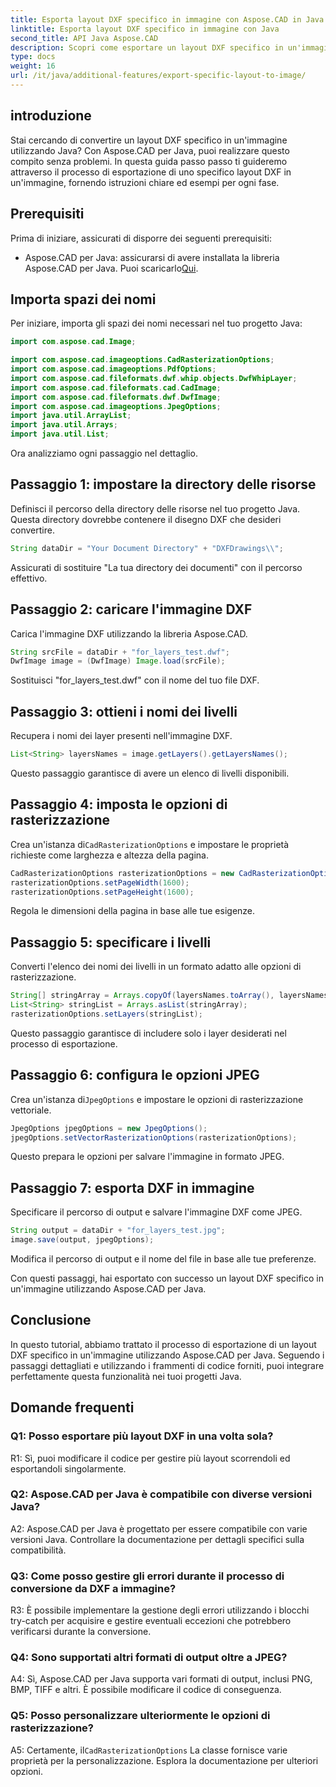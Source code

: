 ```yaml
---
title: Esporta layout DXF specifico in immagine con Aspose.CAD in Java
linktitle: Esporta layout DXF specifico in immagine con Java
second_title: API Java Aspose.CAD
description: Scopri come esportare un layout DXF specifico in un'immagine utilizzando Aspose.CAD per Java. Segui la nostra guida passo passo per un'integrazione perfetta.
type: docs
weight: 16
url: /it/java/additional-features/export-specific-layout-to-image/
---
```

## introduzione

Stai cercando di convertire un layout DXF specifico in un'immagine utilizzando Java? Con Aspose.CAD per Java, puoi realizzare questo compito senza problemi. In questa guida passo passo ti guideremo attraverso il processo di esportazione di uno specifico layout DXF in un'immagine, fornendo istruzioni chiare ed esempi per ogni fase.

## Prerequisiti

Prima di iniziare, assicurati di disporre dei seguenti prerequisiti:

-  Aspose.CAD per Java: assicurarsi di avere installata la libreria Aspose.CAD per Java. Puoi scaricarlo[Qui](https://releases.aspose.com/cad/java/).

## Importa spazi dei nomi

Per iniziare, importa gli spazi dei nomi necessari nel tuo progetto Java:

```java
import com.aspose.cad.Image;

import com.aspose.cad.imageoptions.CadRasterizationOptions;
import com.aspose.cad.imageoptions.PdfOptions;
import com.aspose.cad.fileformats.dwf.whip.objects.DwfWhipLayer;
import com.aspose.cad.fileformats.cad.CadImage;
import com.aspose.cad.fileformats.dwf.DwfImage;
import com.aspose.cad.imageoptions.JpegOptions;
import java.util.ArrayList;
import java.util.Arrays;
import java.util.List;
```

Ora analizziamo ogni passaggio nel dettaglio.

## Passaggio 1: impostare la directory delle risorse

Definisci il percorso della directory delle risorse nel tuo progetto Java. Questa directory dovrebbe contenere il disegno DXF che desideri convertire.

```java
String dataDir = "Your Document Directory" + "DXFDrawings\\";
```

Assicurati di sostituire "La tua directory dei documenti" con il percorso effettivo.

## Passaggio 2: caricare l'immagine DXF

Carica l'immagine DXF utilizzando la libreria Aspose.CAD.

```java
String srcFile = dataDir + "for_layers_test.dwf";
DwfImage image = (DwfImage) Image.load(srcFile);
```

Sostituisci "for_layers_test.dwf" con il nome del tuo file DXF.

## Passaggio 3: ottieni i nomi dei livelli

Recupera i nomi dei layer presenti nell'immagine DXF.

```java
List<String> layersNames = image.getLayers().getLayersNames();
```

Questo passaggio garantisce di avere un elenco di livelli disponibili.

## Passaggio 4: imposta le opzioni di rasterizzazione

 Crea un'istanza di`CadRasterizationOptions` e impostare le proprietà richieste come larghezza e altezza della pagina.

```java
CadRasterizationOptions rasterizationOptions = new CadRasterizationOptions();
rasterizationOptions.setPageWidth(1600);
rasterizationOptions.setPageHeight(1600);
```

Regola le dimensioni della pagina in base alle tue esigenze.

## Passaggio 5: specificare i livelli

Converti l'elenco dei nomi dei livelli in un formato adatto alle opzioni di rasterizzazione.

```java
String[] stringArray = Arrays.copyOf(layersNames.toArray(), layersNames.toArray().length, String[].class);
List<String> stringList = Arrays.asList(stringArray);
rasterizationOptions.setLayers(stringList);
```

Questo passaggio garantisce di includere solo i layer desiderati nel processo di esportazione.

## Passaggio 6: configura le opzioni JPEG

 Crea un'istanza di`JpegOptions` e impostare le opzioni di rasterizzazione vettoriale.

```java
JpegOptions jpegOptions = new JpegOptions();
jpegOptions.setVectorRasterizationOptions(rasterizationOptions);
```

Questo prepara le opzioni per salvare l'immagine in formato JPEG.

## Passaggio 7: esporta DXF in immagine

Specificare il percorso di output e salvare l'immagine DXF come JPEG.

```java
String output = dataDir + "for_layers_test.jpg";
image.save(output, jpegOptions);
```

Modifica il percorso di output e il nome del file in base alle tue preferenze.

Con questi passaggi, hai esportato con successo un layout DXF specifico in un'immagine utilizzando Aspose.CAD per Java.

## Conclusione

In questo tutorial, abbiamo trattato il processo di esportazione di un layout DXF specifico in un'immagine utilizzando Aspose.CAD per Java. Seguendo i passaggi dettagliati e utilizzando i frammenti di codice forniti, puoi integrare perfettamente questa funzionalità nei tuoi progetti Java.

## Domande frequenti

### Q1: Posso esportare più layout DXF in una volta sola?

R1: Sì, puoi modificare il codice per gestire più layout scorrendoli ed esportandoli singolarmente.

### Q2: Aspose.CAD per Java è compatibile con diverse versioni Java?

A2: Aspose.CAD per Java è progettato per essere compatibile con varie versioni Java. Controllare la documentazione per dettagli specifici sulla compatibilità.

### Q3: Come posso gestire gli errori durante il processo di conversione da DXF a immagine?

R3: È possibile implementare la gestione degli errori utilizzando i blocchi try-catch per acquisire e gestire eventuali eccezioni che potrebbero verificarsi durante la conversione.

### Q4: Sono supportati altri formati di output oltre a JPEG?

A4: Sì, Aspose.CAD per Java supporta vari formati di output, inclusi PNG, BMP, TIFF e altri. È possibile modificare il codice di conseguenza.

### Q5: Posso personalizzare ulteriormente le opzioni di rasterizzazione?

 A5: Certamente, il`CadRasterizationOptions` La classe fornisce varie proprietà per la personalizzazione. Esplora la documentazione per ulteriori opzioni.